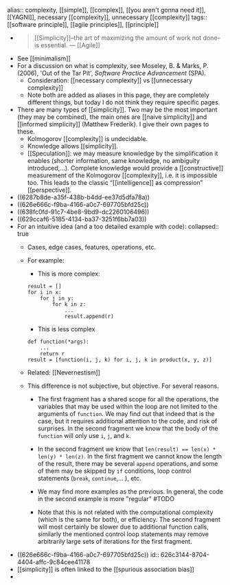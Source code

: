 alias:: complexity, [[simple]], [[complex]], [[you aren't gonna need it]], [[YAGNI]], necessary [[complexity]], unnecessary [[complexity]]
tags:: [[software principle]], [[agile principles]], [[principle]]

- > [[Simplicity]]–the art of maximizing the amount of work not done–is essential. — [[Agile]]
- See [[minimalism]]
- For a discussion on what is complexity, see Moseley, B. & Marks, P. (2006), 'Out of the Tar Pit', _Software Practice Advancement_ (SPA).
	- Consideration: [[necessary complexity]] vs [[unnecessary complexity]]
	- Note both are added as aliases in this page, they are completely different things, but today I do not think they require specific pages.
- There are many types of [[simplicity]]. Two may be the most important (they may be combined), the main ones are [[naive simplicity]] and [[informed simplicity]] (Matthew Frederik). I give their own pages to these.
	- Kolmogorov [[complexity]] is undecidable.
	- Knowledge allows [[simplicity]].
	- [[Speculation]]: we may measure knowledge by the simplification it enables (shorter information, same knowledge, no ambiguity introduced,…). Complete knowledge would provide a [[constructive]] measurement of the Kolmogorov [[complexity]], i.e. it is impossible too. This leads to the classic “[[intelligence]] as compression” [[perspective]].
- ((6287b8de-a35f-438b-b4dd-ee37d5dfa78a))
- ((626e666c-f9ba-4166-a0c7-697705bfd25c))
- ((638fc0fd-91c7-4be8-9bd9-dc2260106496))
- ((629ccaf6-5185-4134-ba37-3251f6bb7a03))
- For an intuitive idea (and a too detailed example with code):
  collapsed:: true
	- Cases, edge cases, features, operations, etc.
	- For example:
	  
	  * This is more complex:
	  ```
	  result = []
	  for i in x:
	      for j in y:
	          for k in z:
	              ...
	              result.append(r)
	  ```
	  *  This is less complex
	  ```
	  def function(*args):
	      ...
	      return r
	  result = [function(i, j, k) for i, j, k in product(x, y, z)]     
	  ```
	- Related: [[Nevernestism]]
	- This difference is not subjective, but objective. For several reasons.
	  
	  * The first fragment  has a shared scope for all the operations, the variables that may be used within the loop are not limited to the arguments of `function`. We may find out that indeed that is the case, but it requires additional attention to the code, and risk of surprises. In the second fragment we know that the body of the `function` will only use `i`, `j`, and `k`.
	  
	  * In the second fragment  we know that `len(result) == len(x) * len(y) * len(z)`. In the first fragment  we cannot know the length of the result, there may be several `append` operations, and some of them may be skipped by `if` conditions, loop control statements (`break`, `continue`,... ), etc.
	  
	  * We may find more examples as the previous. In general, the code in the second example is more "regular" #TODO
	  
	  * Note that this is not related with the computational complexity (which is the same for both), or efficiency. The second fragment will most certainly be slower due to additional function calls, similarly the mentioned control loop statements may remove arbitrarily large sets of iterations for the first fragment.
- ((626e666c-f9ba-4166-a0c7-697705bfd25c))
  id:: 626c3144-8704-4404-affc-9c84cee41178
- [[simplicity]] is often linked to the [[spurious association bias]]
-